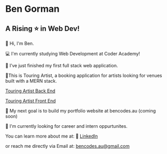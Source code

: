# Ben Gorman
## A Rising :star: in Web Dev!

👋 Hi, I'm Ben.

💻 I'm currently studying Web Development at Coder Academy!

🎯 I’ve just finished my first full stack web application. 


🤘This is Touring Artist, a booking application for artists looking for venues built with a MERN stack. 


[Touring Artist Back End](https://github.com/bencodes-au/Touring-Artist-Back-End)


[Touring Artist Front End](https://github.com/bencodes-au/Touring-Artist-Front-End)

:dart: My next goal is to build my portfolio website at bencodes.au (coming soon)

🔭 I'm currently looking for career and intern oppurtunites. 


You can learn more about me at: 📑 [LinkedIn](https://linkedin.com/in/bencodes-au)


or reach me directly via Email at: bencodes.au@gmail.com


<!--
**bencodes-au/bencodes-au** is a ✨ _special_ ✨ repository because its `README.md` (this file) appears on your GitHub profile.

Here are some ideas to get you started:

- 🔭 I’m currently working on ...
- 🌱 I’m currently learning ...
- 👯 I’m looking to collaborate on ...
- 🤔 I’m looking for help with ...
- 💬 Ask me about ...
- 📫 How to reach me: ...
- 😄 Pronouns: ...
- ⚡ Fun fact: ...
-->
